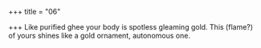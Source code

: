 +++
title = "06"

+++
Like purified ghee your body is spotless gleaming gold.
This (flame?) of yours shines like a gold ornament, autonomous one. 